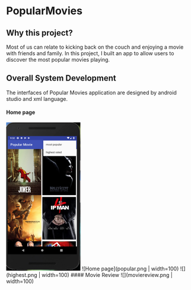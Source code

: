 # PopularMovies

## Why this project?

Most of us can relate to kicking back on the couch and enjoying a movie with friends and family. In this project, 
I built an app to allow users to discover the most popular movies playing.

## Overall System Development

  The interfaces of Popular Movies application are designed by android studio and xml language. 

#### Home page

  <img src="menu.png" width="200" height="400">
![Home page](popular.png  | width=100)
![](highest.png  | width=100)
#### Movie Review
![](moviereview.png  | width=100)


